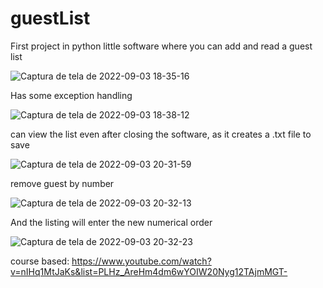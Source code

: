 # guestList
First project in python
little software where you can add and read a guest list

![Captura de tela de 2022-09-03 18-35-16](https://user-images.githubusercontent.com/62065621/188288414-811a272a-2057-4b51-9416-9bdc4e88b556.png)

Has some exception handling

![Captura de tela de 2022-09-03 18-38-12](https://user-images.githubusercontent.com/62065621/188288490-f35529fe-557e-4124-9caa-a71b1684c669.png)

can view the list even after closing the software, as it creates a .txt file to save

![Captura de tela de 2022-09-03 20-31-59](https://user-images.githubusercontent.com/62065621/188290621-097f3308-33f7-490a-b23c-0deb81f6b54a.png)

remove guest by number

![Captura de tela de 2022-09-03 20-32-13](https://user-images.githubusercontent.com/62065621/188290648-0598b484-39ff-4f4b-81a1-227f0eb8556c.png)

And the listing will enter the new numerical order

![Captura de tela de 2022-09-03 20-32-23](https://user-images.githubusercontent.com/62065621/188290650-1fc41db1-1246-42ec-9c7f-21ac7d5cb04d.png)

course based: https://www.youtube.com/watch?v=nIHq1MtJaKs&list=PLHz_AreHm4dm6wYOIW20Nyg12TAjmMGT-
